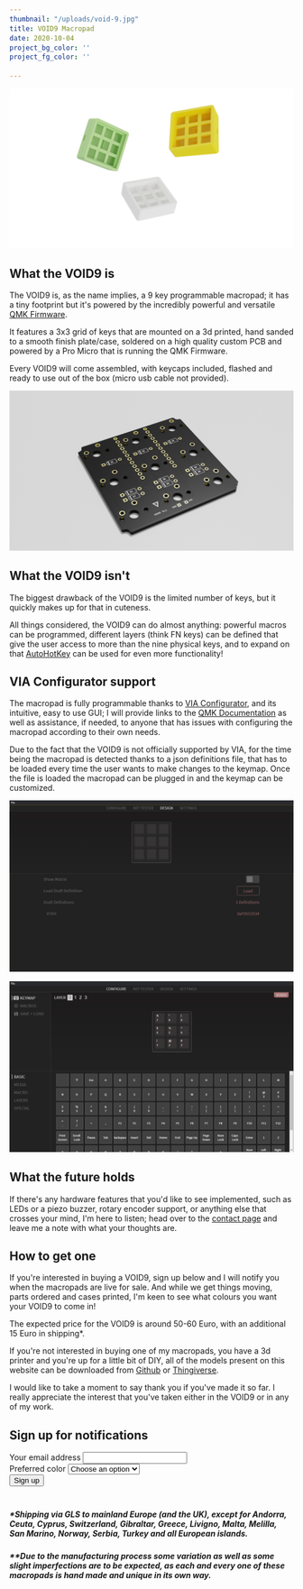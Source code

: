 ```yaml
---
thumbnail: "/uploads/void-9.jpg"
title: VOID9 Macropad
date: 2020-10-04
project_bg_color: ''
project_fg_color: ''

---
```


![](/uploads/void9/void9_falling.png)

## What the VOID9 is
The VOID9 is, as the name implies, a 9 key programmable macropad; it has a tiny footprint but it's powered by the incredibly powerful and versatile [QMK Firmware](https://qmk.fm/).
        
It features a 3x3 grid of keys that are mounted on a 3d printed, hand sanded to a smooth finish plate/case, soldered on a high quality custom PCB and powered by a Pro Micro that is running the QMK Firmware.

Every VOID9 will come assembled, with keycaps included, flashed and ready to use out of the box (micro usb cable not provided).

![](/uploads/void9/pcb/void9_pcb_2.jpg)

## What the VOID9 isn't
The biggest drawback of the VOID9 is the limited number of keys, but it quickly makes up for that in cuteness.

All things considered, the VOID9 can do almost anything: powerful macros can be programmed, different layers (think FN keys) can be defined that give the user access to more than the nine physical keys, and to expand on that [AutoHotKey](AutoHotKey) can be used for even more functionality!

## VIA Configurator support
<div class="split">
<div class="col-left">

The macropad is fully programmable thanks to  [VIA Configurator](https://caniusevia.com/), and its intuitive, easy to use GUI; I will provide links to the [QMK Documentation](https://beta.docs.qmk.fm/) as well as assistance, if needed, to anyone that has issues with configuring the macropad according to their own needs.

Due to the fact that the VOID9 is not officially supported by VIA, for the time being the macropad is detected thanks to a json definitions file, that has to be loaded every time the user wants to make changes to the keymap. Once the file is loaded the macropad can be plugged in and the keymap can be customized. 

</div>
<div class="col-right">

![](/uploads/void9/via_configurator1.png)

![](/uploads/void9/via_configurator.png)

</div>
</div>

## What the future holds
If there's any hardware features that you'd like to see implemented, such as LEDs or a piezo buzzer, rotary encoder support, or anything else that crosses your mind, I'm here to listen; head over to the [contact page](https://victorlucachi.ro/contact) and leave me a note with what your thoughts are.
        
## How to get one
If you're interested in buying a VOID9, sign up below and I will notify you when the macropads are live for sale. And while we get things moving, parts ordered and cases printed, I'm keen to see what colours you want your VOID9 to come in!

The expected price for the VOID9 is around 50-60 Euro, with an additional 15 Euro in shipping*.

If you're not interested in buying one of my macropads, you have a 3d printer and you're up for a little bit of DIY, all of the models present on this website can be downloaded from [Github](https://github.com/victorlucachi) or [Thingiverse](https://www.thingiverse.com/v0ld/designs).

I would like to take a moment to say thank you if you've made it so far. I really appreciate the interest that you've taken either in the VOID9 or in any of my work.

## Sign up for notifications

<form name="getform" class="contact-form" action="https://getform.io/f/a73c8e9e-36ca-437a-b4e0-1f74af84f785" method="POST">
    <div class="sender-info">
    <div>
        <label for="email" class="form-label">Your email address</label>
        <input type="email" name="email" required/>
    </div>
    <div class="dropdown-container">
        <label for="color" class="form-label">Preferred color</label>
        <select name="dropdown" onchange="if (this.options[this.selectedIndex].value =='Other'){document.getform['Other'].style.visibility='visible'}else {document.getform['Other'].style.visibility='hidden'};" required>
            <option value="" selected>Choose an option</option>
            <option value="White Marble">White Marble</option>
            <option value="Grey Marble">Grey Marble</option>
            <option value="Atomic Yellow">Atomic Yellow</option>
            <option value="Pistachio Green">Pistachio Green</option>
            <option value="Other">Other</option>
        </select>
    </div>
        <button type="submit" class="button">Sign up</button>
    </div>
    <label for="other color" class="form-label" style="visibility:hidden;">Other color</label>
    <input type="text" name="Other" style="visibility:hidden;" placeholder="Color of choice"/>
</form>

##### *Shipping via GLS to mainland Europe (and the UK), except for Andorra, Ceuta, Cyprus, Switzerland, Gibraltar, Greece, Livigno, Malta, Melilla, San Marino, Norway, Serbia, Turkey and all European islands.

##### **Due to the manufacturing process some variation as well as some slight imperfections are to be expected, as each and every one of these macropads is hand made and unique in its own way.